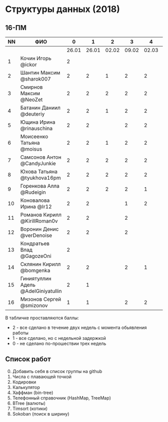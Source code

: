 ﻿# Структуры данных (2018)
## 16-ПМ

| NN  | ФИО                                 | 0     | 1     | 2     | 3     | 4     | 5     | 6     | 7     | 8     |
| --- | ----------------------------------- | ----- | ----- | ----- | ----- | ----- | ----- | ----- | ----- | ----- |
|     |                                     | 26.01 | 26.01 | 02.02 | 09.02 | 02.03 | 02.03 | 09.03 | 16.03 | 23.03 |
| 1   | Кочин Игорь @ickor                  | 2     |       |       |       |       |       |       |       |       |
| 2   | Шантин Максим @sharok007            | 2     | 2     | 1     | 2     | 2     | 1     |       | 2     | 2     |
| 3   | Смирнов Максим @NeoZet              | 2     | 2     | 2     | 2     | 2     | 2     |       | 2     |       |
| 4   | Батанин Даниил  @deuteriy           | 2     | 2     | 1     | 2     | 2     | 2     |       | 2     | 2     |
| 5   | Ющина Ирина  @rinauschina           | 2     | 2     |       | 2     | 2     | 2     |       | 2     | 2     |
| 6   | Моисеенко Татьяна @moisus           | 2     | 2     | 1     | 2     | 2     | 1     |       | 2     | 2     |
| 7   | Самсонов Антон @CandyJunkie         | 2     | 2     | 2     | 2     | 2     | 2     | 1     | 2     | 2     |
| 8   | Юхова Татьяна @tyukhova16pm         | 2     | 2     | 2     | 2     | 2     | 1     |       | 2     | 2     |
| 9   | Горенкова Алла  @Rudeigin           | 2     | 2     | 2     | 2     | 1     | 1     |       | 2     |       |
| 10  | Коновалова Ирина @Ir12              | 2     | 2     |       | 1     | 2     | 2     | 1     | 2     | 2     |
| 11  | Романов Кирилл @KirillRoman0v       | 2     | 2     |       | 2     |       |       |       |       |       |
| 12  | Воронин Денис @verDenoise           | 2     | 2     |       | 2     |       |       |       | 2     | 2     |
| 13  | Кондратьев Влад @GagozeOni          | 2     |       |       |       |       |       |       |       |       |
| 14  | Склянин Кирилл @bomgenka            | 2     | 2     |       | 2     | 1     | 1     |       | 2     | 2     |
| 15  | Гиниятуллин Адель @AdelGiniyatullin | 2     | 1     |       |       |       |       |       | 2     |       |
| 16  | Мизонов Сергей @smizonov            | 1     | 1     |       | 2     | 2     |       |       | 2     |       |

В табличке проставляются баллы:
- 2 - все сделано в течение двух недель с момента обьявления работы
- 1 - все сделано, но с недельной задержкой
- 0 - не сделано по-прошествии трех недель

## Список работ
0. Добавить себя в список группы на github
1. Числа с плавающей точкой
2. Кодировки
3. Калькулятор
4. Хаффман (bin-tree)
5. Телефонный справочник (HashMap, TreeMap)
6. BTree (валюты)
7. Timsort (котики)
8. Sokoban (поиск в ширину)
